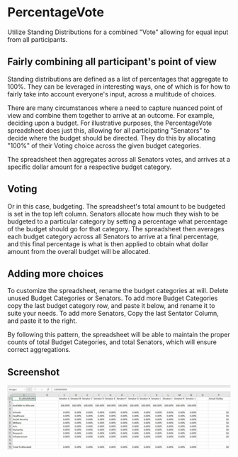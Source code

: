 # PercentageVote
Utilize Standing Distributions for a combined "Vote" allowing for equal input from all participants.

## Fairly combining all participant's point of view
Standing distributions are defined as a list of percentages that aggregate to 100%. They can be leveraged in interesting ways, one of which is for how to fairly take into account everyone's input, across a multitude of choices.

There are many circumstances where a need to capture nuanced point of view and combine them together to arrive at an outcome. For example, deciding upon a budget. For illustrative purposes, the PercentageVote spreadsheet does just this, allowing for all participating "Senators" to decide where the budget should be directed. They do this by allocating "100%" of their Voting choice across the given budget categories.

The spreadsheet then aggregates across all Senators votes, and arrives at a specific dollar amount for a respective budget category.

## Voting
Or in this case, budgeting. The spreadsheet's total amount to be budgeted is set in the top left column. Senators allocate how much they wish to be budgeted to a particular category by setting a percentage what percentage of the budget should go for that category. The spreadsheet then averages each budget category across all Senators to arrive at a final percentage, and this final percentage is what is then applied to obtain what dollar amount from the overall budget will be allocated.

## Adding more choices
To customize the spreadsheet, rename the budget categories at will. Delete unused Budget Categories or Senators. To add more Budget Categories copy the last budget category row, and paste it below, and rename it to suite your needs. To add more Senators, Copy the last Sentator Column, and paste it to the right.

By following this pattern, the spreadsheet will be able to maintain the proper counts of total Budget Categories, and total Senators, which will ensure correct aggregations.


## Screenshot
![](https://github.com/jonmat/PercentageVote/blob/master/PercentageVote.jpg)

